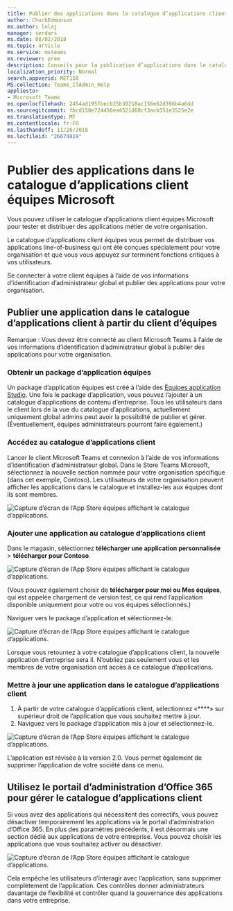 ```yaml
---
title: Publier des applications dans le catalogue d’applications client équipes Microsoft
author: ChuckEdmonson
ms.author: lolaj
manager: serdars
ms.date: 08/02/2018
ms.topic: article
ms.service: msteams
ms.reviewer: prem
description: Conseils pour la publication d’applications dans le catalogue d’applications Microsoft équipes client.
localization_priority: Normal
search.appverid: MET150
MS.collection: Teams_ITAdmin_Help
appliesto:
- Microsoft Teams
ms.openlocfilehash: 2454ad195fbecb25b30218ac156e62d396b4a6dd
ms.sourcegitcommit: fbcd150e724456ea4521d68cf3acb351e3525e2e
ms.translationtype: MT
ms.contentlocale: fr-FR
ms.lasthandoff: 11/26/2018
ms.locfileid: "26674819"
---
```

<a name="publish-apps-to-the-microsoft-teams-tenant-apps-catalog"></a>Publier des applications dans le catalogue d’applications client équipes Microsoft
=======================================================

Vous pouvez utiliser le catalogue d’applications client équipes Microsoft pour tester et distribuer des applications métier de votre organisation. 

Le catalogue d’applications client équipes vous permet de distribuer vos applications line-of-business qui ont été conçues spécialement pour votre organisation et que vous vous appuyez sur terminent fonctions critiques à vos utilisateurs. 
 
Se connecter à votre client équipes à l’aide de vos informations d’identification d’administrateur global et publier des applications pour votre organisation. 

## <a name="publish-an-app-to-the-tenant-apps-catalog-from-the-teams-client"></a>Publier une application dans le catalogue d’applications client à partir du client d’équipes

Remarque : Vous devez être connecté au client Microsoft Teams à l’aide de vos informations d’identification d’administrateur global à publier des applications pour votre organisation.

### <a name="get-a-teams-app-package"></a>Obtenir un package d’application équipes

Un package d’application équipes est créé à l’aide des [Équipes application Studio](https://docs.microsoft.com/microsoftteams/platform/get-started/get-started-app-studio). Une fois le package d’application, vous pouvez l’ajouter à un catalogue d’applications de contenu d’entreprise. Tous les utilisateurs dans le client lors de la vue du catalogue d’applications, actuellement uniquement global admins peut avoir la possibilité de publier et gérer. (Éventuellement, équipes administrateurs pourront faire également.)

### <a name="go-to-the-tenant-apps-catalog"></a>Accédez au catalogue d’applications client

Lancer le client Microsoft Teams et connexion à l’aide de vos informations d’identification d’administrateur global. Dans le Store Teams Microsoft, sélectionnez la nouvelle section nommée pour votre organisation spécifique (dans cet exemple, Contoso). Les utilisateurs de votre organisation peuvent afficher les applications dans le catalogue et installez-les aux équipes dont ils sont membres. 

![Capture d’écran de l’App Store équipes affichant le catalogue d’applications.](media/private-app-store-teams-image01.png)

### <a name="add-an-app-to-the-tenant-apps-catalog"></a>Ajouter une application au catalogue d’applications client

Dans le magasin, sélectionnez **télécharger une application personnalisée** > **télécharger pour Contoso**.

![Capture d’écran de l’App Store équipes affichant le catalogue d’applications.](media/private-app-store-teams-image02.png)

(Vous pouvez également choisir de **télécharger pour moi ou Mes équipes**, qui est appelée chargement de version test, ce qui rend l’application disponible uniquement pour votre ou vos équipes sélectionnés.) 

Naviguer vers le package d’application et sélectionnez-le.

![Capture d’écran de l’App Store équipes affichant le catalogue d’applications.](media/private-app-store-teams-image03.png)

Lorsque vous retournez à votre catalogue d’applications client, la nouvelle application d’entreprise sera il. N’oubliez pas seulement vous et les membres de votre organisation ont accès à ce catalogue d’applications.

### <a name="update-an-app-in-the-tenant-apps-catalog"></a>Mettre à jour une application dans le catalogue d’applications client

1. À partir de votre catalogue d’applications client, sélectionnez «****» sur supérieur droit de l’application que vous souhaitez mettre à jour.
2. Naviguez vers le package d’application mis à jour et sélectionnez-le.

![Capture d’écran de l’App Store équipes affichant le catalogue d’applications.](media/private-app-store-teams-image04.png)

L’application est révisée à la version 2.0. Vous permet également de supprimer l’application de votre société dans ce menu.

## <a name="use-the-office-365-admin-portal-to-manage-the-tenant-apps-catalog"></a>Utilisez le portail d’administration d’Office 365 pour gérer le catalogue d’applications client

Si vous avez des applications qui nécessitent des correctifs, vous pouvez désactiver temporairement les applications via le portail d’administration d’Office 365. En plus des paramètres précédents, il est désormais une section dédié aux applications de votre entreprise. Vous pouvez choisir les applications que vous souhaitez activer ou désactiver.

![Capture d’écran de l’App Store équipes affichant le catalogue d’applications.](media/private-app-store-teams-image05.png)

Cela empêche les utilisateurs d’interagir avec l’application, sans supprimer complètement de l’application. Ces contrôles donner administrateurs davantage de flexibilité et contrôler quand la gouvernance des applications dans votre entreprise. 


